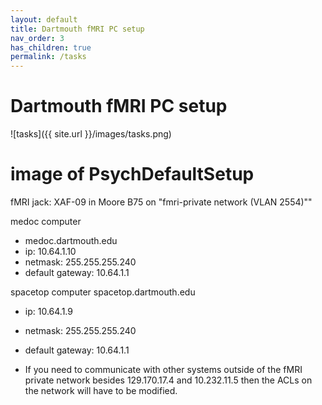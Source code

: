 ```yaml
---
layout: default
title: Dartmouth fMRI PC setup
nav_order: 3
has_children: true
permalink: /tasks
---
```

# Dartmouth fMRI PC setup
![tasks]({{ site.url }}/images/tasks.png)

# image of PsychDefaultSetup

fMRI jack: XAF-09 in Moore B75 on "fmri-private network (VLAN 2554)""

medoc computer
* medoc.dartmouth.edu
* ip: 10.64.1.10
* netmask: 255.255.255.240
* default gateway: 10.64.1.1

spacetop computer
spacetop.dartmouth.edu
* ip: 10.64.1.9
* netmask: 255.255.255.240
* default gateway: 10.64.1.1

*  If you need to communicate with other systems outside of the fMRI private network besides 129.170.17.4 and 10.232.11.5 then the ACLs on the network will have to be modified.
